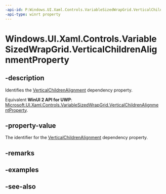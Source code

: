 ```yaml
---
-api-id: P:Windows.UI.Xaml.Controls.VariableSizedWrapGrid.VerticalChildrenAlignmentProperty
-api-type: winrt property
---
```


<!-- Property syntax
public Windows.UI.Xaml.DependencyProperty VerticalChildrenAlignmentProperty { get; }
-->

# Windows.UI.Xaml.Controls.VariableSizedWrapGrid.VerticalChildrenAlignmentProperty

## -description
Identifies the [VerticalChildrenAlignment](variablesizedwrapgrid_verticalchildrenalignment.md) dependency property.

Equivalent **WinUI 2 API for UWP**: [Microsoft.UI.Xaml.Controls.VariableSizedWrapGrid.VerticalChildrenAlignmentProperty](/windows/winui/api/microsoft.ui.xaml.controls.variablesizedwrapgrid.verticalchildrenalignmentproperty).

## -property-value
The identifier for the [VerticalChildrenAlignment](variablesizedwrapgrid_verticalchildrenalignment.md) dependency property.

## -remarks

## -examples

## -see-also
